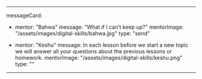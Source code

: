 ---

messageCard:
  - mentor: "Bahwa"
    message: "What if I can’t keep up?"
    mentorImage: "/assets/images/digital-skills/bahwa.jpg"
    type: "send"

  - mentor: "Keshu"
    message: In each lesson before we start a new topic we will answer all  your questions about the previous lessons or homework.
    mentorImage: "/assets/images/digital-skills/keshu.png"
    type: ""
---